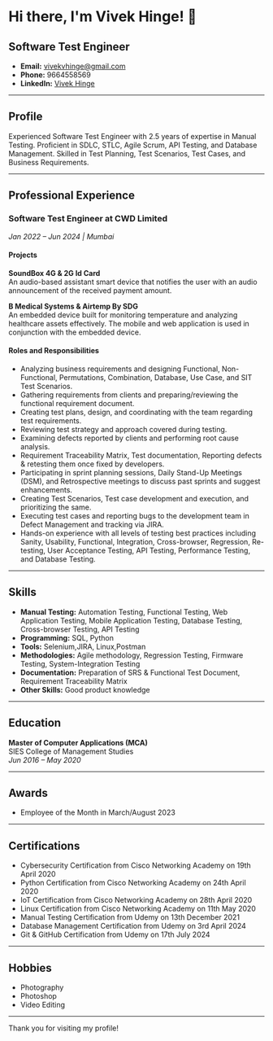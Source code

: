 # Hi there, I'm Vivek Hinge! 👋

## Software Test Engineer

- **Email:** vivekvhinge@gmail.com
- **Phone:** 9664558569
- **LinkedIn:** [Vivek Hinge](https://www.linkedin.com/in/vivek-hinge-444751201)

---

## Profile

Experienced Software Test Engineer with 2.5 years of expertise in Manual Testing. Proficient in SDLC, STLC, Agile Scrum, API Testing, and Database Management. Skilled in Test Planning, Test Scenarios, Test Cases, and Business Requirements.

---

## Professional Experience

### Software Test Engineer at CWD Limited
*Jan 2022 – Jun 2024 | Mumbai*

#### Projects

**SoundBox 4G & 2G Id Card**  
An audio-based assistant smart device that notifies the user with an audio announcement of the received payment amount.

**B Medical Systems & Airtemp By SDG**  
An embedded device built for monitoring temperature and analyzing healthcare assets effectively. The mobile and web application is used in conjunction with the embedded device.

#### Roles and Responsibilities

- Analyzing business requirements and designing Functional, Non-Functional, Permutations, Combination, Database, Use Case, and SIT Test Scenarios.
- Gathering requirements from clients and preparing/reviewing the functional requirement document.
- Creating test plans, design, and coordinating with the team regarding test requirements.
- Reviewing test strategy and approach covered during testing.
- Examining defects reported by clients and performing root cause analysis.
- Requirement Traceability Matrix, Test documentation, Reporting defects & retesting them once fixed by developers.
- Participating in sprint planning sessions, Daily Stand-Up Meetings (DSM), and Retrospective meetings to discuss past sprints and suggest enhancements.
- Creating Test Scenarios, Test case development and execution, and prioritizing the same.
- Executing test cases and reporting bugs to the development team in Defect Management and tracking via JIRA.
- Hands-on experience with all levels of testing best practices including Sanity, Usability, Functional, Integration, Cross-browser, Regression, Re-testing, User Acceptance Testing, API Testing, Performance Testing, and Database Testing.

---

## Skills

- **Manual Testing:** Automation Testing, Functional Testing, Web Application Testing, Mobile Application Testing, Database Testing, Cross-browser Testing, API Testing
- **Programming:** SQL, Python
- **Tools:** Selenium,JIRA, Linux,Postman
- **Methodologies:** Agile methodology, Regression Testing, Firmware Testing, System-Integration Testing
- **Documentation:** Preparation of SRS & Functional Test Document, Requirement Traceability Matrix
- **Other Skills:** Good product knowledge

---

## Education

**Master of Computer Applications (MCA)**  
SIES College of Management Studies  
*Jun 2016 – May 2020*

---

## Awards

- Employee of the Month in March/August 2023

---

## Certifications

- Cybersecurity Certification from Cisco Networking Academy on 19th April 2020
- Python Certification from Cisco Networking Academy on 24th April 2020
- IoT Certification from Cisco Networking Academy on 28th April 2020
- Linux Certification from Cisco Networking Academy on 11th May 2020
- Manual Testing Certification from Udemy on 13th December 2021
- Database Management Certification from Udemy on 3rd April 2024
- Git & GitHub Certification from Udemy on 17th July 2024

---

## Hobbies

- Photography
- Photoshop
- Video Editing

---

Thank you for visiting my profile!
